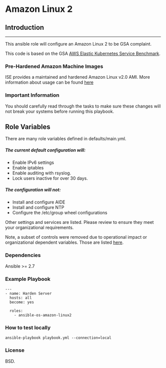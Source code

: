 # Amazon Linux 2

## Introduction
---------------

This ansible role will configure an Amazon Linux 2 to be GSA complaint.

This code is based on the GSA [AWS Elastic Kubernetes Service Benchmark](https://docs.google.com/spreadsheets/d/1s9DLJIVlX4eMZXpUs-RLTeCZbdtapfy9rZKb9pvuzHs/edit#gid=1253713100).

### Pre-Hardened Amazon Machine Images
ISE provides a maintained and hardened Amazon Linux v2.0 AMI. More information about usage can be found [here](https://cautious-happiness-f7ecfe89.pages.github.io/techdoc_hardenedami_introduction.html)

### Important Information

You should carefully read through the tasks to make sure these changes will not break your systems before running this playbook.

Role Variables
--------------
There are many role variables defined in defaults/main.yml.

##### The current default configuration will:
* Enable IPv6 settings
* Enable iptables
* Enable auditing with rsyslog.
* Lock users inactive for over 30 days.

##### The configuration will not:
* Install and configure AIDE
* Install and configure NTP
* Configure the /etc/group wheel configurations

Other settings and services are listed. Please review to ensure they meet your organizational requirements.

Note, a subset of controls were removed due to operational impact or organizational dependent variables. Those are listed [here](https://github.com/GSA/ansible-os-amazon-linux2/blob/master/misc/compliance_settings.md).


### Dependencies
Ansible >= 2.7

### Example Playbook

```
---
- name: Harden Server
  hosts: all
  become: yes

  roles:
    - ansible-os-amazon-linux2
```
### How to test locally

```
ansible-playbook playbook.yml --connection=local
```

### License

BSD.
